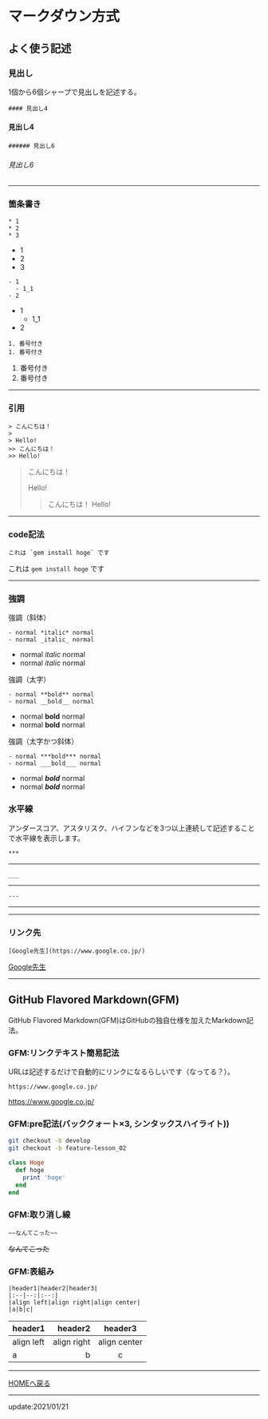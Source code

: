 # マークダウン方式

## よく使う記述


### 見出し
1個から6個シャープで見出しを記述する。
```
#### 見出し4
```
#### 見出し4


```
###### 見出し6
```
###### 見出し6

---

### 箇条書き
```
* 1
* 2
* 3
```
* 1
* 2
* 3

```
- 1
  - 1_1
- 2
```
- 1
  - 1_1
- 2

```
1. 番号付き
1. 番号付き
```
1. 番号付き
1. 番号付き

---

### 引用
```
> こんにちは！
>
> Hello!
>> こんにちは！
>> Hello!
```
> こんにちは！
>
> Hello!
>> こんにちは！
>> Hello!

---

### code記法
```
これは `gem install hoge` です
```
これは `gem install hoge` です

---

### 強調
強調（斜体）
```
- normal *italic* normal
- normal _italic_ normal
```
- normal *italic* normal
- normal _italic_ normal


強調（太字）
```
- normal **bold** normal
- normal __bold__ normal
```
- normal **bold** normal
- normal __bold__ normal


強調（太字かつ斜体）
```
- normal ***bold*** normal
- normal ___bold___ normal
```
- normal ***bold*** normal
- normal ___bold___ normal


### 水平線
アンダースコア、アスタリスク、ハイフンなどを3つ以上連続して記述することで水平線を表示します。

```
***
```

***

```
___
```

___


```
---
```

---



---

### リンク先
```
[Google先生](https://www.google.co.jp/)
```
[Google先生](https://www.google.co.jp/)

___


## GitHub Flavored Markdown(GFM)
GitHub Flavored Markdown(GFM)はGitHubの独自仕様を加えたMarkdown記法。

### GFM:リンクテキスト簡易記法
URLは記述するだけで自動的にリンクになるらしいです（なってる？）。
```
https://www.google.co.jp/
```
https://www.google.co.jp/


### GFM:pre記法(バッククォート×3, シンタックスハイライト))

```bash
git checkout -b develop
git checkout -b feature-lesson_02
```

~~~ruby
class Hoge
  def hoge
    print 'hoge'
  end
end
~~~


### GFM:取り消し線
```
~~なんてこった~~
```
~~なんてこった~~


### GFM:表組み
```
|header1|header2|header3|
|:--|--:|:--:|
|align left|align right|align center|
|a|b|c|
```


|header1|header2|header3|
|:--|--:|:--:|
|align left|align right|align center|
|a|b|c|



---
[HOMEへ戻る](../index.md)  

---
update:2021/01/21